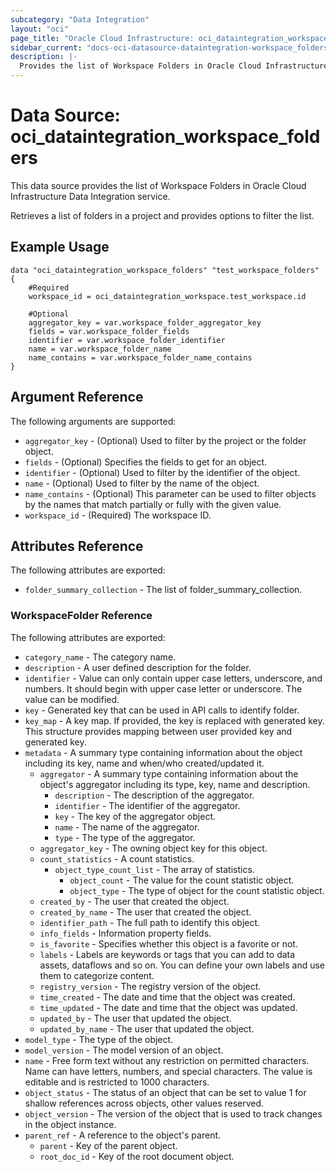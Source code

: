 ```yaml
---
subcategory: "Data Integration"
layout: "oci"
page_title: "Oracle Cloud Infrastructure: oci_dataintegration_workspace_folders"
sidebar_current: "docs-oci-datasource-dataintegration-workspace_folders"
description: |-
  Provides the list of Workspace Folders in Oracle Cloud Infrastructure Data Integration service
---
```


# Data Source: oci_dataintegration_workspace_folders
This data source provides the list of Workspace Folders in Oracle Cloud Infrastructure Data Integration service.

Retrieves a list of folders in a project and provides options to filter the list.


## Example Usage

```hcl
data "oci_dataintegration_workspace_folders" "test_workspace_folders" {
	#Required
	workspace_id = oci_dataintegration_workspace.test_workspace.id

	#Optional
	aggregator_key = var.workspace_folder_aggregator_key
	fields = var.workspace_folder_fields
	identifier = var.workspace_folder_identifier
	name = var.workspace_folder_name
	name_contains = var.workspace_folder_name_contains
}
```

## Argument Reference

The following arguments are supported:

* `aggregator_key` - (Optional) Used to filter by the project or the folder object. 
* `fields` - (Optional) Specifies the fields to get for an object.
* `identifier` - (Optional) Used to filter by the identifier of the object.
* `name` - (Optional) Used to filter by the name of the object.
* `name_contains` - (Optional) This parameter can be used to filter objects by the names that match partially or fully with the given value.
* `workspace_id` - (Required) The workspace ID.


## Attributes Reference

The following attributes are exported:

* `folder_summary_collection` - The list of folder_summary_collection.

### WorkspaceFolder Reference

The following attributes are exported:

* `category_name` - The category name.
* `description` - A user defined description for the folder.
* `identifier` - Value can only contain upper case letters, underscore, and numbers. It should begin with upper case letter or underscore. The value can be modified.
* `key` - Generated key that can be used in API calls to identify folder.
* `key_map` - A key map. If provided, the key is replaced with generated key. This structure provides mapping between user provided key and generated key.
* `metadata` - A summary type containing information about the object including its key, name and when/who created/updated it.
	* `aggregator` - A summary type containing information about the object's aggregator including its type, key, name and description.
		* `description` - The description of the aggregator.
		* `identifier` - The identifier of the aggregator.
		* `key` - The key of the aggregator object.
		* `name` - The name of the aggregator.
		* `type` - The type of the aggregator.
	* `aggregator_key` - The owning object key for this object.
	* `count_statistics` - A count statistics.
		* `object_type_count_list` - The array of statistics.
			* `object_count` - The value for the count statistic object.
			* `object_type` - The type of object for the count statistic object.
	* `created_by` - The user that created the object.
	* `created_by_name` - The user that created the object.
	* `identifier_path` - The full path to identify this object.
	* `info_fields` - Information property fields.
	* `is_favorite` - Specifies whether this object is a favorite or not.
	* `labels` - Labels are keywords or tags that you can add to data assets, dataflows and so on. You can define your own labels and use them to categorize content.
	* `registry_version` - The registry version of the object.
	* `time_created` - The date and time that the object was created.
	* `time_updated` - The date and time that the object was updated.
	* `updated_by` - The user that updated the object.
	* `updated_by_name` - The user that updated the object.
* `model_type` - The type of the object.
* `model_version` - The model version of an object.
* `name` - Free form text without any restriction on permitted characters. Name can have letters, numbers, and special characters. The value is editable and is restricted to 1000 characters.
* `object_status` - The status of an object that can be set to value 1 for shallow references across objects, other values reserved.
* `object_version` - The version of the object that is used to track changes in the object instance.
* `parent_ref` - A reference to the object's parent.
	* `parent` - Key of the parent object.
	* `root_doc_id` - Key of the root document object.


